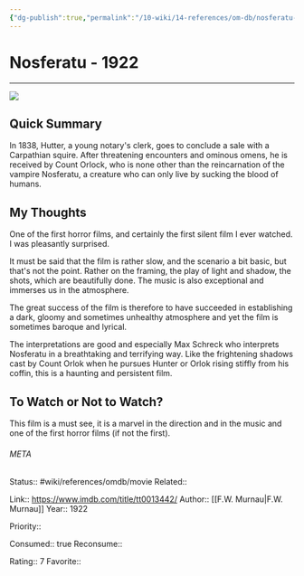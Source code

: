 ```yaml
---
{"dg-publish":true,"permalink":"/10-wiki/14-references/om-db/nosferatu-1922/","title":"Nosferatu","tags":["mediaDB/tv/movie"]}
---
```



# Nosferatu - 1922
---
![](https://m.media-amazon.com/images/M/MV5BOTFhNzc2OWYtYTlkMi00ZTNhLWJhMmMtMmM1MTUzMTlkZThmXkEyXkFqcGdeQXVyNTA4NzY1MzY@._V1_SX300.jpg)

## Quick Summary
In 1838, Hutter, a young notary's clerk, goes to conclude a sale with a Carpathian squire. After threatening encounters and ominous omens, he is received by Count Orlock, who is none other than the reincarnation of the vampire Nosferatu, a creature who can only live by sucking the blood of humans.

## My Thoughts
One of the first horror films, and certainly the first silent film I ever watched. I was pleasantly surprised.

It must be said that the film is rather slow, and the scenario a bit basic, but that's not the point. Rather on the framing, the play of light and shadow, the shots, which are beautifully done. The music is also exceptional and immerses us in the atmosphere.

The great success of the film is therefore to have succeeded in establishing a dark, gloomy and sometimes unhealthy atmosphere and yet the film is sometimes baroque and lyrical.

The interpretations are good and especially Max Schreck who interprets Nosferatu in a breathtaking and terrifying way. Like the frightening shadows cast by Count Orlok when he pursues Hunter or Orlok rising stiffly from his coffin, this is a haunting and persistent film.

## To Watch or Not to Watch?
This film is a must see, it is a marvel in the direction and in the music and one of the first horror films (if not the first).



###### META
Status:: #wiki/references/omdb/movie
Related:: 

Link:: https://www.imdb.com/title/tt0013442/
Author:: [[F.W. Murnau\|F.W. Murnau]]
Year:: 1922

Priority:: 

Consumed:: true
Reconsume:: 

Rating:: 7
Favorite:: 
